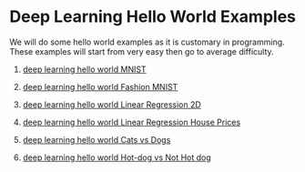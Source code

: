 # Deep Learning Hello World Examples

We will do some hello world examples as it is customary in programming.
These examples will start from very easy then go to average difficulty.


1. [deep learning hello world MNIST](hello-world-examples/deep-learning-hello-world-mnist.md)


2.  [deep learning hello world Fashion MNIST](hello-world-examples/deep-learning-hello-world-fashion-mnist.md)

3.  [deep learning hello world Linear Regression 2D](hello-world-examples/deep-learning-hello-world-linear-regression-2d.md)

4.  [deep learning hello world Linear Regression House Prices](hello-world-examples/deep-learning-hello-world-linear-regression-house-prices.md)


5.  [deep learning hello world Cats vs Dogs](hello-world-examples/deep-learning-hello-world-cats-vs-dogs.md)


6.  [deep learning hello world Hot-dog vs Not Hot dog](hello-world-examples/deep-learning-hello-world-hot-dog-vs-not-hot-dog.md)

